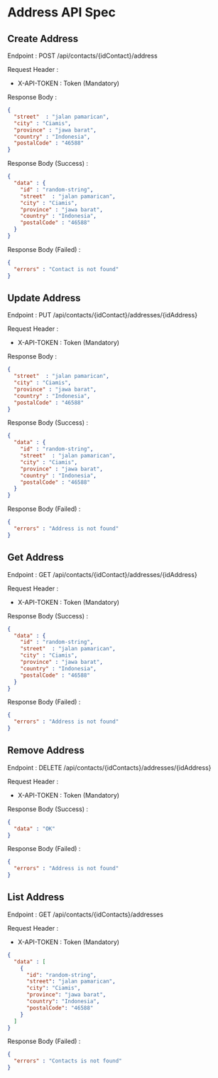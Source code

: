# Address API Spec

## Create Address

Endpoint : POST /api/contacts/{idContact}/address

Request Header :
- X-API-TOKEN : Token (Mandatory)

Response Body : 
```json
{
  "street"  : "jalan pamarican",
  "city" : "Ciamis",
  "province" : "jawa barat",
  "country" : "Indonesia",
  "postalCode" : "46588"
}
```

Response Body (Success) :

```json
{
  "data" : {
    "id" : "random-string",
    "street"  : "jalan pamarican",
    "city" : "Ciamis",
    "province" : "jawa barat",
    "country" : "Indonesia",
    "postalCode" : "46588"
  }
}
```

Response Body (Failed) : 

```json
{
  "errors" : "Contact is not found"
}
```


## Update Address

Endpoint : PUT /api/contacts/{idContact}/addresses/{idAddress}

Request Header :
- X-API-TOKEN : Token (Mandatory)


Response Body :
```json
{
  "street"  : "jalan pamarican",
  "city" : "Ciamis",
  "province" : "jawa barat",
  "country" : "Indonesia",
  "postalCode" : "46588"
}
```

Response Body (Success) :

```json
{
  "data" : {
    "id" : "random-string",
    "street"  : "jalan pamarican",
    "city" : "Ciamis",
    "province" : "jawa barat",
    "country" : "Indonesia",
    "postalCode" : "46588"
  }
}
```

Response Body (Failed) :

```json
{
  "errors" : "Address is not found"
}
```

## Get Address

Endpoint : GET /api/contacts/{idContact}/addresses/{idAddress}

Request Header :
- X-API-TOKEN : Token (Mandatory)

Response Body (Success) :

```json
{
  "data" : {
    "id" : "random-string",
    "street"  : "jalan pamarican",
    "city" : "Ciamis",
    "province" : "jawa barat",
    "country" : "Indonesia",
    "postalCode" : "46588"
  }
}
```

Response Body (Failed) :

```json
{
  "errors" : "Address is not found"
}
```

## Remove Address

Endpoint : DELETE /api/contacts/{idContacts}/addresses/{idAddress}

Request Header :
- X-API-TOKEN : Token (Mandatory)

Response Body (Success) : 
```json
{
  "data" : "OK"
}
```

Response Body (Failed) :

```json
{
  "errors" : "Address is not found"
}
```

## List Address

Endpoint : GET /api/contacts/{idContacts}/addresses

Request Header :
- X-API-TOKEN : Token (Mandatory)

```json
{
  "data" : [
    {
      "id": "random-string",
      "street": "jalan pamarican",
      "city": "Ciamis",
      "province": "jawa barat",
      "country": "Indonesia",
      "postalCode": "46588"
    }
  ]
}
```

Response Body (Failed) :

```json
{
  "errors" : "Contacts is not found"
}
``` 